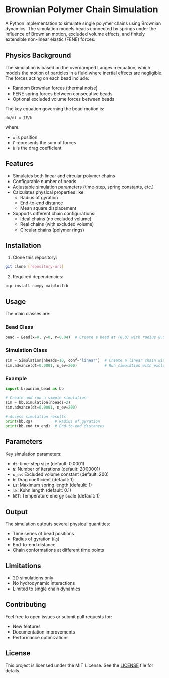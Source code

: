 # Brownian Polymer Chain Simulation

A Python implementation to simulate single polymer chains using Brownian dynamics. The simulation models beads connected by springs under the influence of Brownian motion, excluded volume effects, and finitely extensible non-linear elastic (FENE) forces.

## Physics Background

The simulation is based on the overdamped Langevin equation, which models the motion of particles in a fluid where inertial effects are negligible. The forces acting on each bead include:

- Random Brownian forces (thermal noise)
- FENE spring forces between consecutive beads
- Optional excluded volume forces between beads

The key equation governing the bead motion is:


```
dx/dt = ∑F/b
```

where:
- `x` is position
- `F` represents the sum of forces
- `b` is the drag coefficient

## Features

- Simulates both linear and circular polymer chains
- Configurable number of beads
- Adjustable simulation parameters (time-step, spring constants, etc.)
- Calculates physical properties like:
  - Radius of gyration
  - End-to-end distance
  - Mean square displacement
- Supports different chain configurations:
  - Ideal chains (no excluded volume)
  - Real chains (with excluded volume)
  - Circular chains (polymer rings)

## Installation

1. Clone this repository:
```bash
git clone [repository-url]
```

2. Required dependencies:
```bash
pip install numpy matplotlib
```

## Usage

The main classes are:

### Bead Class
```python
bead = Bead(x=0, y=0, r=0.04)  # Create a bead at (0,0) with radius 0.04
```

### Simulation Class
```python
sim = Simulation(nbeads=10, conf='linear')  # Create a linear chain with 10 beads
sim.advance(dt=0.0001, κ_ev=200)            # Run simulation with excluded volume
```

### Example
```python
import brownian_bead as bb

# Create and run a simple simulation
sim = bb.Simulation(nbeads=2)
sim.advance(dt=0.0001, κ_ev=200)

# Access simulation results
print(bb.Rg)          # Radius of gyration
print(bb.end_to_end)  # End-to-end distances
```

## Parameters

Key simulation parameters:

- `dt`: time-step size (default: 0.0001)
- `N`: Number of iterations (default: 2000001)
- `κ_ev`: Excluded volume constant (default: 200)
- `b`: Drag coefficient (default: 1)
- `Ls`: Maximum spring length (default: 1)
- `lk`: Kuhn length (default: 0.1)
- `kBT`: Temperature energy scale (default: 1)

## Output

The simulation outputs several physical quantities:

- Time series of bead positions
- Radius of gyration (`Rg`)
- End-to-end distance
- Chain conformations at different time points

## Limitations

- 2D simulations only
- No hydrodynamic interactions
- Limited to single chain dynamics

## Contributing

Feel free to open issues or submit pull requests for:

- New features
- Documentation improvements
- Performance optimizations

## License

This project is licensed under the MIT License. See the [LICENSE](https://github.com/spyderkam/brownian-motion/blob/main/LICENSE) file for details.

